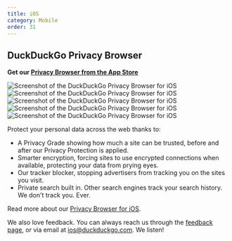 ```yaml
---
title: iOS
category: Mobile
order: 31
---
```

<html><head><style>&#xD;
.screenshots {&#xD;
  text-align: center;&#xD;
}&#xD;
.screenshots img {&#xD;
  margin: 2px;&#xD;
  max-width: 220px;&#xD;
}&#xD;
</style></head><body><h2>DuckDuckGo Privacy Browser</h2>&#xD;
&#xD;
<p><strong>Get our <a href="https://itunes.apple.com/us/app/duckduckgo-search-stories/id663592361">Privacy Browser from the App Store</a></strong></p>&#xD;
&#xD;
<p class="screenshots">&#xD;
  <img alt="Screenshot of the DuckDuckGo Privacy Browser for iOS" src="/edition-jekyll-template/images/21f7744514bad221ad0f8a766bdd2824.jpg"><img alt="Screenshot of the DuckDuckGo Privacy Browser for iOS" src="/edition-jekyll-template/images/5c8409e322afc6bb8ba1ad6f70e61faa.jpg"><img alt="Screenshot of the DuckDuckGo Privacy Browser for iOS" src="/edition-jekyll-template/images/5d390db8fea3bde1d347ddcb1ee505ca.jpg"><img alt="Screenshot of the DuckDuckGo Privacy Browser for iOS" src="/edition-jekyll-template/images/fee84e7838000692cc17f63b809f86b9.jpg"><img alt="Screenshot of the DuckDuckGo Privacy Browser for iOS" src="/edition-jekyll-template/images/b8a3faa1bab69ac6f2b595c07cf86348.jpg"></p>&#xD;
&#xD;
<p>Protect your personal data across the web thanks to:</p>&#xD;
&#xD;
<ul><li>A Privacy Grade showing how much a site can be trusted, before and after our Privacy Protection is applied.</li>&#xD;
  <li>Smarter encryption, forcing sites to use encrypted connections when available, protecting your data from prying eyes.</li>&#xD;
  <li>Our tracker blocker, stopping advertisers from tracking you on the sites you visit.</li>&#xD;
  <li>Private search built in. Other search engines track your search history. We don't track you. Ever.</li>&#xD;
</ul><p>Read more about our <a href="https://duckduckgo.com/app">Privacy Browser for iOS</a>.</p>&#xD;
&#xD;
<p>We also love feedback. You can always reach us through the <a href="https://duckduckgo.com/feedback">feedback page</a>, or via email at <a href="mailto:ios@duckduckgo.com">ios@duckduckgo.com</a>. We listen!</p></body></html>